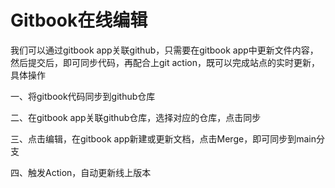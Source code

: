 # Gitbook在线编辑

我们可以通过gitbook app关联github，只需要在gitbook app中更新文件内容，然后提交后，即可同步代码，再配合上git action，既可以完成站点的实时更新，具体操作

一、将gitbook代码同步到github仓库

二、在gitbook app关联github仓库，选择对应的仓库，点击同步

三、点击编辑，在gitbook app新建或更新文档，点击Merge，即可同步到main分支

四、触发Action，自动更新线上版本

